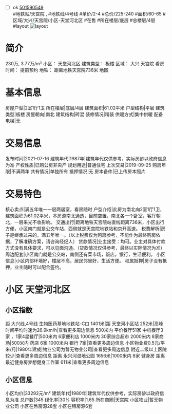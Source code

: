 - [ ] ok [501590549](https://bj.5i5j.com/ershoufang/501590549.html)  
 #地铁站/天宫院 ,  #地铁线/4号线
#单价/2-4 #总价/225-240 #面积/60-65   #区域/大兴/天宫院/小区-天堂河北区 #在售 #所在楼层/底层 #总楼层/4层 #layout 
![layout](http://image2a.5i5j.com/bdir/layout/a21b0f4863c047308a03944c72d9d6af.jpg_P5.jpg) 
# 简介 
 230万,  3.77万/m² 
小区： 天堂河北区
建筑类型： 板楼
区域： 大兴 天宫院
看房时间： 提前预约
地铁： 距离地铁天宫院736米 地图
# 基本信息 
 房屋户型|2室1厅1卫
所在楼层|底层/4层
建筑面积|61.02平米
户型结构|平层
建筑类型|板楼
房屋朝向|南北
建筑结构|砖混
装修情况|精装
供暖方式|集中供暖
配备电梯|无
# 交易信息 
 发布时间|2021-07-16
建筑年代|1987年|建筑年代仅供参考，实际房龄以政府信息为准
产权性质|已购公房非央产
规划用途|普通住宅
上次交易|2019-09-25
购房年限|不满两年
共有情况|单独所有
抵押情况|无
房本备件|已上传房本照片
# 交易特色 
 核心卖点|满五年唯一一层两居室，看房随时
户型介绍|此房为南北向2室1厅1卫，建筑面积为61.02平米，本房源南北通透，目前空置，南北各一个卧室，客厅朝北，一层采光不收影响。
交通出行|距离地铁天宫院站直线距离736米，小区出行方便，小区南门就是公交车站，西侧就是天宫院地铁站和京开高速。
税费解析|房子是继承过来的，满五年唯一。（以上税费仅为购房参考，不能作为最终购房依据，了解准确方案，请咨询经纪人）
贷款情况|业主接受：均可。业主对具体付款方式没有具体要求，可以见面沟通。（贷款情况仅供参考，最终以实际情况为准）
周边配套|小区南门就是公交站，南侧还有菜市场，饭店，银行，生活便利。
小区信息|小区内部环境好，楼层不高，居民邻里好，生活方便。
权属抵押|房子没有抵押，业主随时可以配合签约。
# 小区 天堂河北区
## 小区指数 
 距 大兴线,4号线 生物医药基地地铁站-C口 1401米|距 天堂河小区站 252米|高峰时间平均时速为26.9km/h|查看更多周边信息
500米内 平价餐厅51家
中档餐厅3家 ，1家4星餐厅|500米内 6家便利店
1000米内 30家综合超市
2000米内 8家商场|500米内 药店 6家
1000米内 银行 7家|查看更多周边信息
小区物业费0.5元/平米/月|1980年建成|物业公司为暂无物业公司|查看更多周边信息
附近二级以上医院较少|查看更多周边信息
距离 永兴河湿地公园 1656米|1000米内 8家 健身房
距离最近健身房梦想健身工作室 611米|查看更多周边信息
## 小区信息 
 小区均价|33292元/m²
建筑年代|1980年|建筑年代仅供参考，实际房龄以政府信息为准
总户数|345
绿化率|30%
容积率|1.65
所在商圈|天宫院
小区物业|暂无物业公司
小区在售房源28套
小区在租房源6套
